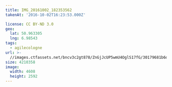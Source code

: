 ```yaml
---
title: IMG_20161002_182353562
takenAt: '2016-10-02T16:23:53.000Z'

license: CC BY-ND 3.0
geo:
  lat: 50.963305
  lng: 6.98543
tags:
  - agilecologne
url: >-
  //images.ctfassets.net/bncv3c2gt878/ZnGjJcUP5wmU4OglS17fG/30179681b6dd9f51e45a078c307019ab/img_20161002_182353562_30109096515_o
size: 4210358
image:
  width: 4608
  height: 2592
---
```

